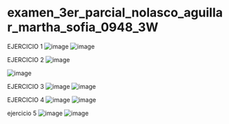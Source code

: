 # examen_3er_parcial_nolasco_aguillar_martha_sofia_0948_3W
EJERCICIO 1
![image](https://github.com/user-attachments/assets/757652d5-ba55-42e3-aa62-95d44a8ac0c9)
![image](https://github.com/user-attachments/assets/1786f310-7065-47c8-a802-4957e65729bb)

EJERCICIO 2 
![image](https://github.com/user-attachments/assets/a5241aec-fd6d-41af-aa43-62c8ed4ecbda)

![image](https://github.com/user-attachments/assets/cb4aa33d-756a-4761-bda9-9d836a909609)

EJERCICIO 3 
![image](https://github.com/user-attachments/assets/c2b9d2b9-92a2-42c3-b599-65b1491f292b)
![image](https://github.com/user-attachments/assets/efe70cf8-87ad-4928-9f27-272c35ea5f59)

EJERCICIO 4 
![image](https://github.com/user-attachments/assets/7b58e0eb-ad01-49b1-86b9-e4ea9795cec7)
![image](https://github.com/user-attachments/assets/557cbbdd-5e33-4885-b08d-7180602b980b)

ejercicio 5 
![image](https://github.com/user-attachments/assets/cdbf612c-96e8-429e-9e55-062d4f2aec93)
![image](https://github.com/user-attachments/assets/76038b3e-aecd-453a-a019-1e8f1039f32b)







